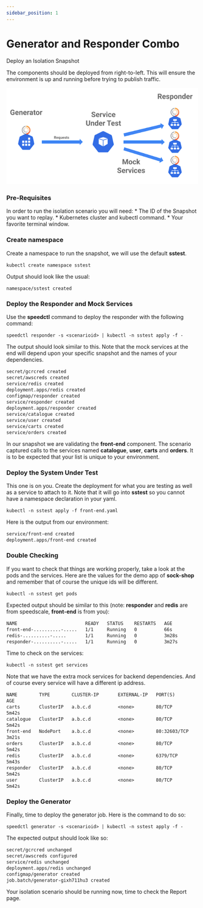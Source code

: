 ```yaml
---
sidebar_position: 1
---
```


# Generator and Responder Combo

Deploy an Isolation Snapshot

The components should be deployed from right-to-left. This will ensure the environment is up and running before trying to publish traffic.

![](./isolation-overview.png)

### Pre-Requisites <a href="#pre-requisites" id="pre-requisites"></a>

In order to run the isolation scenario you will need: \* The ID of the Snapshot you want to replay. \* Kubernetes cluster and kubectl command. \* Your favorite terminal window.

### Create namespace <a href="#create-namespace" id="create-namespace"></a>

Create a namespace to run the snapshot, we will use the default **sstest**.

```
kubectl create namespace sstest
```

Output should look like the usual:

```
namespace/sstest created
```

### Deploy the Responder and Mock Services <a href="#deploy-the-responder-and-mock-services" id="deploy-the-responder-and-mock-services"></a>

Use the **speedctl** command to deploy the responder with the following command:

```
speedctl responder -s <scenarioid> | kubectl -n sstest apply -f -
```

The output should look similar to this. Note that the mock services at the end will depend upon your specific snapshot and the names of your dependencies.

```
secret/gcrcred created
secret/awscreds created
service/redis created
deployment.apps/redis created
configmap/responder created
service/responder created
deployment.apps/responder created
service/catalogue created
service/user created
service/carts created
service/orders created
```

In our snapshot we are validating the **front-end** component. The scenario captured calls to the services named **catalogue**, **user**, **carts** and **orders**. It is to be expected that your list is unique to your environment.

### Deploy the System Under Test <a href="#deploy-the-system-under-test" id="deploy-the-system-under-test"></a>

This one is on you. Create the deployment for what you are testing as well as a service to attach to it. Note that it will go into **sstest** so you cannot have a namespace declaration in your yaml.

```
kubectl -n sstest apply -f front-end.yaml
```

Here is the output from our environment:

```
service/front-end created
deployment.apps/front-end created
```

### Double Checking <a href="#double-checking" id="double-checking"></a>

If you want to check that things are working properly, take a look at the pods and the services. Here are the values for the demo app of **sock-shop** and remember that of course the unique ids will be different.&#x20;

```
kubectl -n sstest get pods
```

Expected output should be similar to this (note: **responder** and **redis** are from speedscale, **front-end** is from you):

```
NAME                         READY   STATUS    RESTARTS   AGE
front-end-..........-.....   1/1     Running   0          66s
redis-..........-.....       1/1     Running   0          3m28s
responder-..........-.....   1/1     Running   0          3m27s
```

Time to check on the services:

```
kubectl -n sstest get services
```

Note that we have the extra mock services for backend dependencies. And of course every service will have a different ip address.

```
NAME        TYPE        CLUSTER-IP       EXTERNAL-IP   PORT(S)        AGE
carts       ClusterIP   a.b.c.d          <none>        80/TCP         5m42s
catalogue   ClusterIP   a.b.c.d          <none>        80/TCP         5m42s
front-end   NodePort    a.b.c.d          <none>        80:32603/TCP   3m21s
orders      ClusterIP   a.b.c.d          <none>        80/TCP         5m42s
redis       ClusterIP   a.b.c.d          <none>        6379/TCP       5m43s
responder   ClusterIP   a.b.c.d          <none>        80/TCP         5m42s
user        ClusterIP   a.b.c.d          <none>        80/TCP         5m42s
```

### Deploy the Generator <a href="#deploy-the-generator" id="deploy-the-generator"></a>

Finally, time to deploy the generator job. Here is the command to do so:

```
speedctl generator -s <scenarioid> | kubectl -n sstest apply -f -
```

The expected output should look like so:

```
secret/gcrcred unchanged
secret/awscreds configured
service/redis unchanged
deployment.apps/redis unchanged
configmap/generator created
job.batch/generator-gixh711hu3 created
```

Your isolation scenario should be running now, time to check the Report page.
